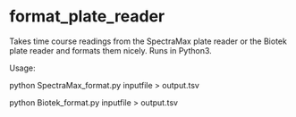 # format_plate_reader

Takes time course readings from the SpectraMax plate reader or the Biotek plate reader and formats them nicely.
Runs in Python3.

Usage:

python SpectraMax_format.py inputfile > output.tsv

python Biotek_format.py inputfile > output.tsv
